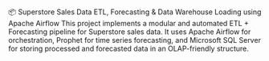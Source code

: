 📦 Superstore Sales Data ETL, Forecasting & Data Warehouse Loading using Apache Airflow
This project implements a modular and automated ETL + Forecasting pipeline for Superstore sales data. It uses Apache Airflow for orchestration, Prophet for time series forecasting, and Microsoft SQL Server for storing processed and forecasted data in an OLAP-friendly structure.
